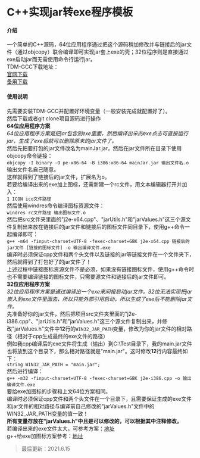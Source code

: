 # C++实现jar转exe程序模板

#### 介绍
一个简单的C++源码，64位应用程序通过把这个源码稍加修改并与链接后的jar文件（通过objcopy）联合编译即可实现jar套上exe的壳；32位程序则是直接通过exe启动jar而无需使用命令行运行jar。<br>
TDM-GCC下载地址：<br>
[官网下载](https://jmeubank.github.io/tdm-gcc/)<br>
[备用下载](https://swsk33.lanzoui.com/b0bqvyq4d)<br>

#### 使用说明
先需要安装TDM-GCC并配置好环境变量（一般安装完成就配置好了）。<br>
然后下载或者git clone项目源码进行操作<br>
**64位应用程序方案**<br>
*64位应用程序方案是把jar包含到exe里面，然后编译出来的exe点击可直接运行jar，生成了exe后就可以删除原来的jar文件了。*<br>
然后先把要打包的jar文件改名为mainJar.jar，然后在jar文件所在目录下使用objcopy命令链接：<br>
```objcopy -I binary -O pe-x86-64 -B i386:x86-64 mainJar.jar 输出文件名.o```<br>
输出文件名自己随意。<br>
这样就得到了链接后的jar文件，扩展名为o。<br>
若要给编译出来的exe加上图标，还需新建一个rc文件，用文本编辑器打开并加入：<br>
```1 ICON ico文件路径```<br>
然后使用windres命令编译图标资源文件：<br>
```windres rc文件路径 输出图标文件.o```<br>
然后把src文件夹里面的"j2e-x64.cpp"、"jarUtils.h"和"jarValues.h"这三个源文件复制出来放在链接后的jar文件和链接后的图标文件同目录下，使用g++命令一起编译即可：<br>
```g++ -m64 -finput-charset=UTF-8 -fexec-charset=GBK j2e-x64.cpp 链接后的jar文件 [链接的图标文件] -o 输出编译文件.exe```<br>
编译时必须保证cpp文件和两个头文件以及链接的jar等链接文件在一个文件夹下，然后就得到了打包好了的jar文件了！<br>
上述过程中链接图标资源文件不是必须，如果没有链接图标文件，使用g++命令时也不需要编译链接的图标文件，只需要源文件和链接后的jar文件即可。<br>
**32位应用程序方案**<br>
*32位应用程序方案是通过编译出一个exe来间接启动jar文件。32位无法实现把jar嵌入到exe文件里面去，所以只能外部引用启动，所以生成了exe后不能删除jar文件。*<br>
先准备好你的jar文件，然后把项目src文件夹里面的"j2e-i386.cpp"、"jarUtils.h"和"jarValues.h"这三个源文件复制出来，并修改"jarValues.h"文件中**12**行的```WIN32_JAR_PATH```变量，修改为你的jar文件的相对路径（相对于cpp生成最终的exe文件的路径）<br>
例如我cpp编译后的exe文件将生成（输出）到C:\Test目录下，我的main.jar文件也将放到这个目录下，那么相对路径就是"main.jar"。这时修改**12**行内容最终如下：<br>
```string WIN32_JAR_PATH = "main.jar";```<br>
然后进行编译：<br>
```g++ -m32 -finput-charset=UTF-8 -fexec-charset=GBK j2e-i386.cpp -o 输出编译文件.exe```<br>
要给exe加图标的步骤和上文64位方案相同。<br>
编译时必须保证cpp文件和两个头文件在一个目录下，且需要保证生成的exe文件和jar文件的相对路径与编译前自己修改的"jarValues.h"文件中的WIN32_JAR_PATH变量的值一致！<br>
**所有变量存放在"jarValues.h"中且是可以修改的，可以根据其中注释修改。**<br>
若编译出来的exe文件太大，可参考方案：[地址](https://blog.csdn.net/yanhanhui1/article/details/109631544)<br>
g++给exe加图标方案参考：[地址](https://blog.csdn.net/yanhanhui1/article/details/110238429)<br>
>最后更新：2021.6.15